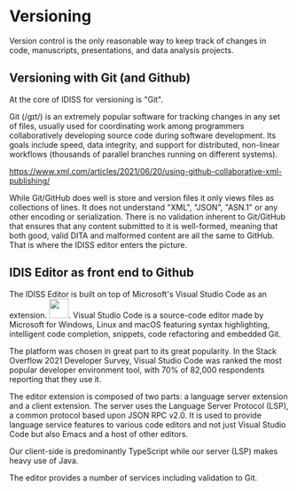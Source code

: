 # Versioning

Version control is the only reasonable way to keep track of changes in code, manuscripts, presentations, and data analysis projects. 

## Versioning with Git (and Github)

At the core of IDISS for versioning is "Git". 

Git (/ɡɪt/) is an extremely popular software for tracking changes in any set of files, usually used for coordinating work among programmers collaboratively developing source code during software development. Its goals include speed, data integrity, and support for distributed, non-linear workflows (thousands of parallel branches running on different systems).

https://www.xml.com/articles/2021/06/20/using-github-collaborative-xml-publishing/

While Git/GitHub does well is store and version files it only views files as collections of lines. It does not understand "XML", "JSON", "ASN.1" or any other encoding or serialization. There is no validation inherent to Git/GitHub that ensures that any content submitted to it is well-formed, meaning that both good, valid DITA and malformed content are all the same to GitHub. That is where the IDISS editor enters the picture.

## IDIS Editor as front end to Github
The IDISS Editor is built on top of Microsoft's Visual Studio Code as an extension. <IMG SRC="https://user-images.githubusercontent.com/408126/149361233-30279d28-280a-4bd3-b988-f314a0fd4cc3.png" height="35">. Visual Studio Code is a source-code editor made by Microsoft for Windows, Linux and macOS featuring syntax highlighting, intelligent code completion, snippets, code refactoring and embedded Git. 

The platform was chosen in great part to its great popularity. In the Stack Overflow 2021 Developer Survey, Visual Studio Code was ranked the most popular developer environment tool, with 70% of 82,000 respondents reporting that they use it.

The editor extension is composed of two parts: a language server extension and a client extension. The server uses the Language Server Protocol (LSP), a common protocol based upon JSON RPC v2.0. It is used to provide language service features to various code editors and not just Visual Studio Code but also Emacs and a host of other editors.

Our client-side is predominantly TypeScript while our server (LSP) makes heavy use of Java.

The editor provides a number of services including validation to Git.

